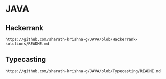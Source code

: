 # JAVA

## Hackerrank
```
https://github.com/sharath-krishna-g/JAVA/blob/Hackerrank-solutions/README.md
```

## Typecasting
```
https://github.com/sharath-krishna-g/JAVA/blob/Typecasting/README.md
```
